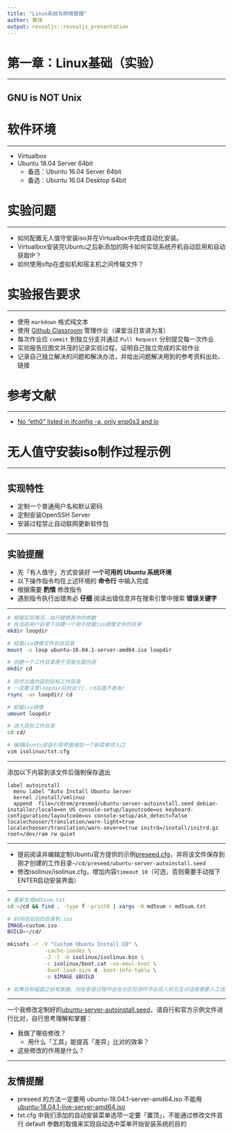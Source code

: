 ```yaml
---
title: "Linux系统与网络管理"
author: 黄玮
output: revealjs::revealjs_presentation
---
```


# 第一章：Linux基础（实验）

---

##  GNU is NOT Unix

# 软件环境

---

* Virtualbox
* Ubuntu 18.04 Server 64bit
    * 备选：Ubuntu 16.04 Server 64bit
    * 备选：Ubuntu 16.04 Desktop 64bit

# 实验问题

---

* 如何配置无人值守安装iso并在Virtualbox中完成自动化安装。
* Virtualbox安装完Ubuntu之后新添加的网卡如何实现系统开机自动启用和自动获取IP？
* 如何使用sftp在虚拟机和宿主机之间传输文件？


# 实验报告要求

---

* 使用 `markdown` 格式纯文本
* 使用 [Github Classroom](https://classroom.github.com/classrooms) 管理作业（课堂当日宣讲为准）
* 每次作业应 `commit` 到独立分支并通过 `Pull Request` 分别提交每一次作业
* 实验报告应图文并茂的记录实验过程，证明自己独立完成的实验作业
* 记录自己独立解决的问题和解决办法，并给出问题解决用到的参考资料出处、链接

# 参考文献

---

* [No “eth0” listed in ifconfig -a, only enp0s3 and lo](http://askubuntu.com/questions/704035/no-eth0-listed-in-ifconfig-a-only-enp0s3-and-lo)

# 无人值守安装iso制作过程示例

---

## 实现特性

* 定制一个普通用户名和默认密码
* 定制安装OpenSSH Server
* 安装过程禁止自动联网更新软件包

---

## 实验提醒

* 先「有人值守」方式安装好 **一个可用的 Ubuntu 系统环境**
* 以下操作指令均在上述环境的 **命令行** 中输入完成
* 根据需要 **酌情** 修改指令
* 遇到指令执行出错务必 **仔细** 阅读出错信息并在搜索引擎中搜索 **错误关键字**

---

```bash
# 根据实际情况，自行替换其中的参数
# 在当前用户目录下创建一个用于挂载iso镜像文件的目录
mkdir loopdir

# 挂载iso镜像文件到该目录
mount -o loop ubuntu-16.04.1-server-amd64.iso loopdir

# 创建一个工作目录用于克隆光盘内容
mkdir cd
 
# 同步光盘内容到目标工作目录
# 一定要注意loopdir后的这个/，cd后面不能有/
rsync -av loopdir/ cd

# 卸载iso镜像
umount loopdir

# 进入目标工作目录
cd cd/

# 编辑Ubuntu安装引导界面增加一个新菜单项入口
vim isolinux/txt.cfg
```

---

添加以下内容到该文件后强制保存退出

```
label autoinstall
  menu label ^Auto Install Ubuntu Server
  kernel /install/vmlinuz
  append  file=/cdrom/preseed/ubuntu-server-autoinstall.seed debian-installer/locale=en_US console-setup/layoutcode=us keyboard-configuration/layoutcode=us console-setup/ask_detect=false localechooser/translation/warn-light=true localechooser/translation/warn-severe=true initrd=/install/initrd.gz root=/dev/ram rw quiet
```

---


* 提前阅读并编辑定制Ubuntu官方提供的示例[preseed.cfg](https://help.ubuntu.com/lts/installation-guide/example-preseed.txt)，并将该文件保存到刚才创建的工作目录``~/cd/preseed/ubuntu-server-autoinstall.seed``
* 修改isolinux/isolinux.cfg，增加内容``timeout 10``（可选，否则需要手动按下ENTER启动安装界面）

---

```bash
# 重新生成md5sum.txt
cd ~/cd && find . -type f -print0 | xargs -0 md5sum > md5sum.txt

# 封闭改动后的目录到.iso
IMAGE=custom.iso
BUILD=~/cd/

mkisofs -r -V "Custom Ubuntu Install CD" \
            -cache-inodes \
            -J -l -b isolinux/isolinux.bin \
            -c isolinux/boot.cat -no-emul-boot \
            -boot-load-size 4 -boot-info-table \
            -o $IMAGE $BUILD

# 如果目标磁盘之前有数据，则在安装过程中会在分区检测环节出现人机交互对话框需要人工选择
```

---

一个我修改定制好的[ubuntu-server-autoinstall.seed](exp/chap0x01/cd-rom/preseed/ubuntu-server-autoinstall.seed)，请自行和官方示例文件进行比对，自行思考理解和掌握：

* 我做了哪些修改？
    * 用什么「工具」能提高「差异」比对的效率？
* 这些修改的作用是什么？

---

## 友情提醒

* preseed 的方法一定要用 ubuntu-18.04.1-server-amd64.iso 不能用 [ubuntu-18.04.1-live-server-amd64.iso](https://askubuntu.com/questions/1063393/error-creating-custom-install-of-ubuntu-18-04-live-server)
* txt.cfg 中我们添加的自动安装菜单选项一定要「置顶」，不能通过修改文件首行 default 参数的取值来实现自动选中菜单开始安装系统的目的

